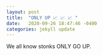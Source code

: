 ```yaml
---
layout: post
title:  "ONLY UP 📈 📈 📈 "
date:   2020-09-26 18:47:46 -0400
categories: jekyll update
---
```


We all know stonks ONLY GO UP.
